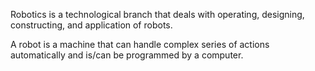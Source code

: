 Robotics is a technological branch that deals with operating, designing, constructing, and application of robots.

A robot is a machine that can handle complex series of actions automatically and is/can be programmed by a computer.
